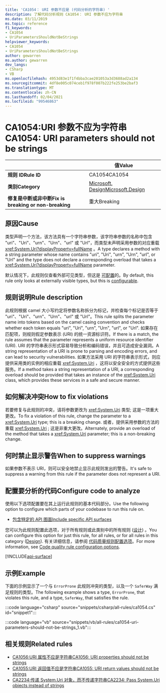 ```yaml
---
title: 'CA1054： URI 参数不应是 (代码分析的字符串) '
description: 了解代码分析规则 CA1054： URI 参数不应为字符串
ms.date: 03/11/2019
ms.topic: reference
f1_keywords:
- CA1054
- UriParametersShouldNotBeStrings
helpviewer_keywords:
- CA1054
- UriParametersShouldNotBeStrings
author: gewarren
ms.author: gewarren
dev_langs:
- CSharp
- VB
ms.openlocfilehash: 4953d83e1f1f4bba3cae201053a3d3688ad2a134
ms.sourcegitcommit: 4df8e005c074ceb1f978f007b222fe253be2baf3
ms.translationtype: MT
ms.contentlocale: zh-CN
ms.lasthandoff: 02/04/2021
ms.locfileid: "99546863"
---
```

# <a name="ca1054-uri-parameters-should-not-be-strings"></a><span data-ttu-id="22845-103">CA1054:URI 参数不应为字符串</span><span class="sxs-lookup"><span data-stu-id="22845-103">CA1054: URI parameters should not be strings</span></span>

| | <span data-ttu-id="22845-104">值</span><span class="sxs-lookup"><span data-stu-id="22845-104">Value</span></span> |
|-|-|
| <span data-ttu-id="22845-105">**规则 ID**</span><span class="sxs-lookup"><span data-stu-id="22845-105">**Rule ID**</span></span> |<span data-ttu-id="22845-106">CA1054</span><span class="sxs-lookup"><span data-stu-id="22845-106">CA1054</span></span>|
| <span data-ttu-id="22845-107">**类别**</span><span class="sxs-lookup"><span data-stu-id="22845-107">**Category**</span></span> |[<span data-ttu-id="22845-108">Microsoft. Design</span><span class="sxs-lookup"><span data-stu-id="22845-108">Microsoft.Design</span></span>](design-warnings.md)|
| <span data-ttu-id="22845-109">**修复是中断或非中断**</span><span class="sxs-lookup"><span data-stu-id="22845-109">**Fix is breaking or non-breaking**</span></span> |<span data-ttu-id="22845-110">重大</span><span class="sxs-lookup"><span data-stu-id="22845-110">Breaking</span></span>|

## <a name="cause"></a><span data-ttu-id="22845-111">原因</span><span class="sxs-lookup"><span data-stu-id="22845-111">Cause</span></span>

<span data-ttu-id="22845-112">类型声明一个方法，该方法具有一个字符串参数，该字符串参数的名称中包含 "uri"、"Uri"、"urn"、"Urn"、"url" 或 "Url"，而类型未声明采用参数的对应重载 <xref:System.Uri?displayProperty=fullName> 。</span><span class="sxs-lookup"><span data-stu-id="22845-112">A type declares a method with a string parameter whose name contains "uri", "Uri", "urn", "Urn", "url", or "Url" and the type does not declare a corresponding overload that takes a <xref:System.Uri?displayProperty=fullName> parameter.</span></span>

<span data-ttu-id="22845-113">默认情况下，此规则仅查看外部可见类型，但这是 [可配置](#configure-code-to-analyze)的。</span><span class="sxs-lookup"><span data-stu-id="22845-113">By default, this rule only looks at externally visible types, but this is [configurable](#configure-code-to-analyze).</span></span>

## <a name="rule-description"></a><span data-ttu-id="22845-114">规则说明</span><span class="sxs-lookup"><span data-stu-id="22845-114">Rule description</span></span>

<span data-ttu-id="22845-115">此规则根据 camel 大小写约定将参数名称拆分为标记，并检查每个标记是否等于 "uri"、"Uri"、"urn"、"Urn"、"url" 或 "Url"。</span><span class="sxs-lookup"><span data-stu-id="22845-115">This rule splits the parameter name into tokens based on the camel casing convention and checks whether each token equals "uri", "Uri", "urn", "Urn", "url", or "Url".</span></span> <span data-ttu-id="22845-116">如果存在匹配项，则规则假定参数表示 (URI) 的统一资源标识符。</span><span class="sxs-lookup"><span data-stu-id="22845-116">If there is a match, the rule assumes that the parameter represents a uniform resource identifier (URI).</span></span> <span data-ttu-id="22845-117">URI 的字符串表示形式容易导致分析和编码错误，并且可造成安全漏洞。</span><span class="sxs-lookup"><span data-stu-id="22845-117">A string representation of a URI is prone to parsing and encoding errors, and can lead to security vulnerabilities.</span></span> <span data-ttu-id="22845-118">如果方法采用 URI 的字符串表示形式，则应提供采用类的实例的相应重载 <xref:System.Uri> ，这将以安全安全的方式提供这些服务。</span><span class="sxs-lookup"><span data-stu-id="22845-118">If a method takes a string representation of a URI, a corresponding overload should be provided that takes an instance of the <xref:System.Uri> class, which provides these services in a safe and secure manner.</span></span>

## <a name="how-to-fix-violations"></a><span data-ttu-id="22845-119">如何解决冲突</span><span class="sxs-lookup"><span data-stu-id="22845-119">How to fix violations</span></span>

<span data-ttu-id="22845-120">若要修复与此规则的冲突，请将参数更改为 <xref:System.Uri> 类型; 这是一项重大更改。</span><span class="sxs-lookup"><span data-stu-id="22845-120">To fix a violation of this rule, change the parameter to a <xref:System.Uri> type; this is a breaking change.</span></span> <span data-ttu-id="22845-121">或者，提供采用参数的方法的重载 <xref:System.Uri> ; 这是非重大更改。</span><span class="sxs-lookup"><span data-stu-id="22845-121">Alternately, provide an overload of the method that takes a <xref:System.Uri> parameter; this is a non-breaking change.</span></span>

## <a name="when-to-suppress-warnings"></a><span data-ttu-id="22845-122">何时禁止显示警告</span><span class="sxs-lookup"><span data-stu-id="22845-122">When to suppress warnings</span></span>

<span data-ttu-id="22845-123">如果参数不表示 URI，则可以安全地禁止显示此规则发出的警告。</span><span class="sxs-lookup"><span data-stu-id="22845-123">It's safe to suppress a warning from this rule if the parameter does not represent a URI.</span></span>

## <a name="configure-code-to-analyze"></a><span data-ttu-id="22845-124">配置要分析的代码</span><span class="sxs-lookup"><span data-stu-id="22845-124">Configure code to analyze</span></span>

<span data-ttu-id="22845-125">使用以下选项配置要在其上运行此规则的基本代码部分。</span><span class="sxs-lookup"><span data-stu-id="22845-125">Use the following option to configure which parts of your codebase to run this rule on.</span></span>

- [<span data-ttu-id="22845-126">包含特定的 API 图面</span><span class="sxs-lookup"><span data-stu-id="22845-126">Include specific API surfaces</span></span>](#include-specific-api-surfaces)

<span data-ttu-id="22845-127">您可以为此规则配置此选项，对于所有规则或此类别中的所有规则 ([设计](design-warnings.md)) 。</span><span class="sxs-lookup"><span data-stu-id="22845-127">You can configure this option for just this rule, for all rules, or for all rules in this category ([Design](design-warnings.md)).</span></span> <span data-ttu-id="22845-128">有关详细信息，请参阅 [代码质量规则配置选项](../code-quality-rule-options.md)。</span><span class="sxs-lookup"><span data-stu-id="22845-128">For more information, see [Code quality rule configuration options](../code-quality-rule-options.md).</span></span>

[!INCLUDE[api-surface](~/includes/code-analysis/api-surface.md)]

## <a name="example"></a><span data-ttu-id="22845-129">示例</span><span class="sxs-lookup"><span data-stu-id="22845-129">Example</span></span>

<span data-ttu-id="22845-130">下面的示例显示了一个与 `ErrorProne` 此规则冲突的类型，以及一个 `SaferWay` 满足规则的类型。</span><span class="sxs-lookup"><span data-stu-id="22845-130">The following example shows a type, `ErrorProne`, that violates this rule, and a type, `SaferWay`, that satisfies the rule.</span></span>

:::code language="csharp" source="snippets/csharp/all-rules/ca1054.cs" id="snippet1":::

:::code language="vb" source="snippets/vb/all-rules/ca1054-uri-parameters-should-not-be-strings_1.vb":::

## <a name="related-rules"></a><span data-ttu-id="22845-131">相关规则</span><span class="sxs-lookup"><span data-stu-id="22845-131">Related rules</span></span>

- [<span data-ttu-id="22845-132">CA1056:URI 属性不应是字符串</span><span class="sxs-lookup"><span data-stu-id="22845-132">CA1056: URI properties should not be strings</span></span>](ca1056.md)
- [<span data-ttu-id="22845-133">CA1055:URI 返回值不应是字符串</span><span class="sxs-lookup"><span data-stu-id="22845-133">CA1055: URI return values should not be strings</span></span>](ca1055.md)
- [<span data-ttu-id="22845-134">CA2234:传递 System.Uri 对象，而不传递字符串</span><span class="sxs-lookup"><span data-stu-id="22845-134">CA2234: Pass System.Uri objects instead of strings</span></span>](ca2234.md)
